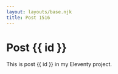 ```yaml
---
layout: layouts/base.njk
title: Post 1516
---
```


# Post {{ id }}

This is post {{ id }} in my Eleventy project.
